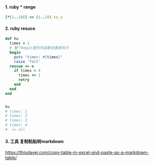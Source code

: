 #### 1. ruby * range
```ruby
[*(1..10)] == (1..10).to_a
```

#### 2. ruby resuce
```ruby
def hu
  times = 1
  # 整个begin里的内容都会重新执行
  begin
    puts "times: #{times}"
    raise 'falt'
  rescue => e
    if times < 4
      times += 1
      retry
    end
  end
end


hu
# times: 1
# times: 2
# times: 3
# times: 4
#  => nil
```

#### 3. 工具 复制粘贴转markdown
https://thisdavej.com/copy-table-in-excel-and-paste-as-a-markdown-table/

